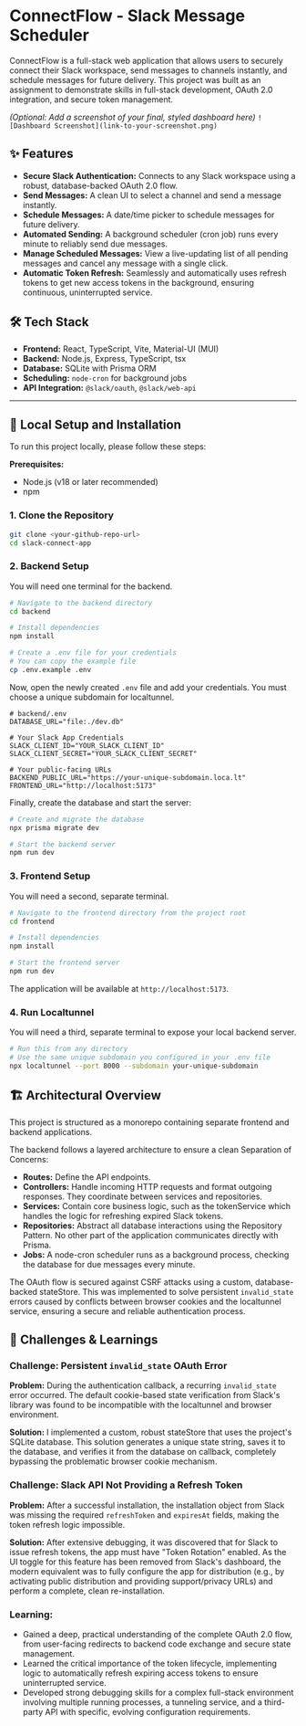 # ConnectFlow - Slack Message Scheduler

ConnectFlow is a full-stack web application that allows users to securely connect their Slack workspace, send messages to channels instantly, and schedule messages for future delivery. This project was built as an assignment to demonstrate skills in full-stack development, OAuth 2.0 integration, and secure token management.

*(Optional: Add a screenshot of your final, styled dashboard here)*
`![Dashboard Screenshot](link-to-your-screenshot.png)`

## ✨ Features

* **Secure Slack Authentication:** Connects to any Slack workspace using a robust, database-backed OAuth 2.0 flow.
* **Send Messages:** A clean UI to select a channel and send a message instantly.
* **Schedule Messages:** A date/time picker to schedule messages for future delivery.
* **Automated Sending:** A background scheduler (cron job) runs every minute to reliably send due messages.
* **Manage Scheduled Messages:** View a live-updating list of all pending messages and cancel any message with a single click.
* **Automatic Token Refresh:** Seamlessly and automatically uses refresh tokens to get new access tokens in the background, ensuring continuous, uninterrupted service.

## 🛠️ Tech Stack

* **Frontend:** React, TypeScript, Vite, Material-UI (MUI)
* **Backend:** Node.js, Express, TypeScript, tsx
* **Database:** SQLite with Prisma ORM
* **Scheduling:** `node-cron` for background jobs
* **API Integration:** `@slack/oauth`, `@slack/web-api`

---

## 🚀 Local Setup and Installation

To run this project locally, please follow these steps:

**Prerequisites:**
* Node.js (v18 or later recommended)
* npm

### 1. Clone the Repository
```bash
git clone <your-github-repo-url>
cd slack-connect-app
```

### 2. Backend Setup
You will need one terminal for the backend.

```bash
# Navigate to the backend directory
cd backend

# Install dependencies
npm install

# Create a .env file for your credentials
# You can copy the example file
cp .env.example .env 
```

Now, open the newly created `.env` file and add your credentials. You must choose a unique subdomain for localtunnel.

```env
# backend/.env
DATABASE_URL="file:./dev.db"

# Your Slack App Credentials
SLACK_CLIENT_ID="YOUR_SLACK_CLIENT_ID"
SLACK_CLIENT_SECRET="YOUR_SLACK_CLIENT_SECRET"

# Your public-facing URLs
BACKEND_PUBLIC_URL="https://your-unique-subdomain.loca.lt"
FRONTEND_URL="http://localhost:5173"
```

Finally, create the database and start the server:

```bash
# Create and migrate the database
npx prisma migrate dev

# Start the backend server
npm run dev
```

### 3. Frontend Setup
You will need a second, separate terminal.

```bash
# Navigate to the frontend directory from the project root
cd frontend

# Install dependencies
npm install

# Start the frontend server
npm run dev
```

The application will be available at `http://localhost:5173`.

### 4. Run Localtunnel
You will need a third, separate terminal to expose your local backend server.

```bash
# Run this from any directory
# Use the same unique subdomain you configured in your .env file
npx localtunnel --port 8000 --subdomain your-unique-subdomain
```

## 🏗️ Architectural Overview

This project is structured as a monorepo containing separate frontend and backend applications.

The backend follows a layered architecture to ensure a clean Separation of Concerns:

* **Routes:** Define the API endpoints.
* **Controllers:** Handle incoming HTTP requests and format outgoing responses. They coordinate between services and repositories.
* **Services:** Contain core business logic, such as the tokenService which handles the logic for refreshing expired Slack tokens.
* **Repositories:** Abstract all database interactions using the Repository Pattern. No other part of the application communicates directly with Prisma.
* **Jobs:** A node-cron scheduler runs as a background process, checking the database for due messages every minute.

The OAuth flow is secured against CSRF attacks using a custom, database-backed stateStore. This was implemented to solve persistent `invalid_state` errors caused by conflicts between browser cookies and the localtunnel service, ensuring a secure and reliable authentication process.

## 🧗 Challenges & Learnings

### Challenge: Persistent `invalid_state` OAuth Error

**Problem:** During the authentication callback, a recurring `invalid_state` error occurred. The default cookie-based state verification from Slack's library was found to be incompatible with the localtunnel and browser environment.

**Solution:** I implemented a custom, robust stateStore that uses the project's SQLite database. This solution generates a unique state string, saves it to the database, and verifies it from the database on callback, completely bypassing the problematic browser cookie mechanism.

### Challenge: Slack API Not Providing a Refresh Token

**Problem:** After a successful installation, the installation object from Slack was missing the required `refreshToken` and `expiresAt` fields, making the token refresh logic impossible.

**Solution:** After extensive debugging, it was discovered that for Slack to issue refresh tokens, the app must have "Token Rotation" enabled. As the UI toggle for this feature has been removed from Slack's dashboard, the modern equivalent was to fully configure the app for distribution (e.g., by activating public distribution and providing support/privacy URLs) and perform a complete, clean re-installation.

### Learning:

* Gained a deep, practical understanding of the complete OAuth 2.0 flow, from user-facing redirects to backend code exchange and secure state management.
* Learned the critical importance of the token lifecycle, implementing logic to automatically refresh expiring access tokens to ensure uninterrupted service.
* Developed strong debugging skills for a complex full-stack environment involving multiple running processes, a tunneling service, and a third-party API with specific, evolving configuration requirements.
